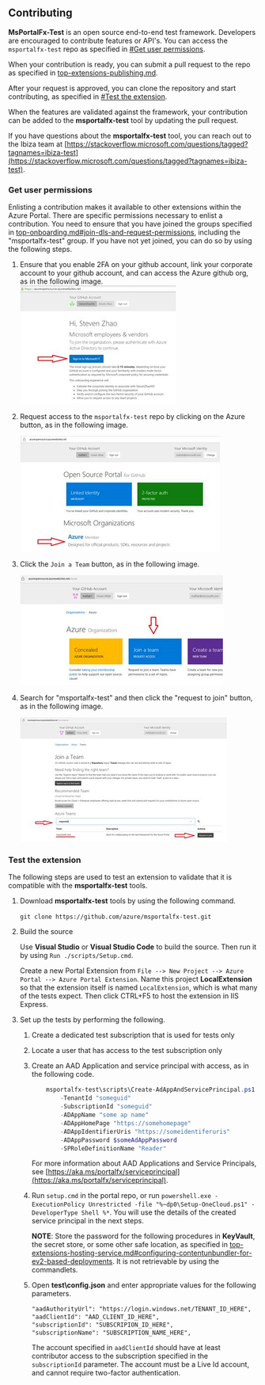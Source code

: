 
<a name="contributing"></a>
## Contributing

**MsPortalFx-Test** is an open source end-to-end test framework. Developers are encouraged to contribute features or API's. You can access the `msportalfx-test` repo as specified in [#Get user permissions](#get-user-permissions).

When your contribution is ready, you can submit a pull request to the repo as specified in [top-extensions-publishing.md](top-extensions-publishing.md).

After your request is approved, you can clone the repository and start contributing, as specified in [#Test the extension](#test-the-extension).

When the features are validated against the framework, your contribution can be added to the **msportalfx-test** tool by updating the pull request.

If you have questions about the **msportalfx-test** tool, you can reach out to the Ibiza team at [https://stackoverflow.microsoft.com/questions/tagged?tagnames=ibiza-test](https://stackoverflow.microsoft.com/questions/tagged?tagnames=ibiza-test).

<a name="contributing-get-user-permissions"></a>
### Get user permissions

Enlisting a contribution makes it available to other extensions within the Azure Portal. There are specific permissions necessary to enlist a contribution. You need to ensure that you have joined the groups specified in [top-onboarding.md#join-dls-and-request-permissions](top-onboarding.md#join-dls-and-request-permissions), including the  "msportalfx-test" group.  If you have not yet joined, you can do so by using the following steps.
   
1. Ensure that you enable 2FA on your github account, link your corporate account to your github account, and can access the Azure github org, as in the following image.
   ![alt-text](../media/msportalfx-test-contribute/github-signup-2fa.png "Github 2FA signup")
   
1. Request access to the `msportalfx-test` repo by clicking on the Azure button, as in the following image.

   ![alt-text](../media/msportalfx-test-contribute/github-join-azure.png "Github join azure")
   
1. Click the `Join a Team` button, as in the following image.
   
   ![alt-text](../media/msportalfx-test-contribute/github-join-team.png "Github join team")
   
1. Search for "msportalfx-test" and then click the "request to join" button, as in the following image.
   
   ![alt-text](../media/msportalfx-test-contribute/github-join-repo.png "Github join repo")

<a name="contributing-test-the-extension"></a>
### Test the extension

The following steps are used to test an extension to validate that it is compatible with the **msportalfx-test** tools.


1. Download **msportalfx-test** tools by using the following command.

    `git clone https://github.com/azure/msportalfx-test.git`

1. Build the source

    Use **Visual Studio** or **Visual Studio Code** to build the source. Then run it by using `Run ./scripts/Setup.cmd`.
    
    Create a new Portal Extension from `File --> New Project --> Azure Portal --> Azure Portal Extension`. Name this project **LocalExtension** so that the extension itself is named `LocalExtension`, which is what many of the tests expect. Then click CTRL+F5 to host the extension in IIS Express.

1. Set up the tests by performing the following.

    1. Create a dedicated test subscription that is used for tests only

    1. Locate a user that has access to the test subscription only

    1. Create an AAD Application and service principal with access, as in the following code.

        ```powershell 
            msportalfx-test\scripts\Create-AdAppAndServicePrincipal.ps1 
                -TenantId "someguid" 
                -SubscriptionId "someguid" 
                -ADAppName "some ap name" 
                -ADAppHomePage "https://somehomepage" 
                -ADAppIdentifierUris "https://someidentiferuris" 
                -ADAppPassword $someAdAppPassword 
                -SPRoleDefinitionName "Reader" 
        ```

        <!-- TODO: Determine whether the dependency has been removed."We are working to remove this dependency." -->

        For more information about AAD Applications and Service Principals, see [https://aka.ms/portalfx/serviceprincipal](https://aka.ms/portalfx/serviceprincipal).  

    1. Run `setup.cmd` in the portal repo, or run `powershell.exe -ExecutionPolicy Unrestricted -file "%~dp0\Setup-OneCloud.ps1" -DeveloperType Shell %*`. You will use the details of the created service principal in the next steps.  

       **NOTE**: Store the password for the following procedures in **KeyVault**,  the secret store, or some other safe location, as specified in [top-extensions-hosting-service.md#configuring-contentunbundler-for-ev2-based-deployments](top-extensions-hosting-service.md#configuring-contentunbundler-for-ev2-based-deployments). It is not retrievable by using the commandlets. 

    1. Open **test\config.json** and enter appropriate values for the following parameters.

        ```
        "aadAuthorityUrl": "https://login.windows.net/TENANT_ID_HERE",
        "aadClientId": "AAD_CLIENT_ID_HERE",
        "subscriptionId": "SUBSCRIPION_ID_HERE",
        "subscriptionName": "SUBSCRIPTION_NAME_HERE",
        ```

        The account specified in `aadClientId` should have at least contributor access to the subscription specified in the `subscriptionId` parameter. The account must be a Live Id account, and cannot require two-factor authentication.